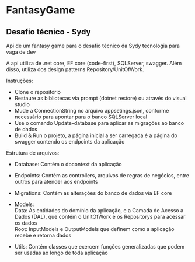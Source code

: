# FantasyGame
## Desafio técnico - Sydy

Api de um fantasy game para o desafio técnico da Sydy tecnologia para vaga de dev


A api utiliza de .net core, EF core (code-first), SQLServer, swagger.
Além disso, utiliza dos design patterns Repository/UnitOfWork.


Instruções:
<ul>
<li>Clone o repositório</li>
<li>Restaure as bibliotecas via prompt (dotnet restore) ou através do visual studio</li>
<li>Mude a ConnectionString no arquivo appsetings.json, conforme necessário para apontar para o banco SQLServer local</li>
<li>Use o comando Update-database para aplicar as migrações ao banco de dados</li>
<li>Build & Run o projeto, a página inicial a ser carregada é a página do swagger contendo os endpoints da aplicação</li>
</ul>


Estrutura de arquivos:
- Database: Contém o dbcontext da aplicação
- Endpoints: Contém as controllers, arquivos de regras de negócios, entre outros para atender aos endpoints
- Migrations: Contém as alterações do banco de dados via EF core
- Models:  
Data: As entidades do domínio da aplicação, e a Camada de Acesso a Dados (DAL), que contém o UnitOfWork e os Repositorys para acessar os dados  
Root: InputModels e OutputModels que definem como a aplicação recebe e retorna dados

- Utils: Contém classes que exercem funções generalizadas que podem ser usadas ao longo de toda aplicação
